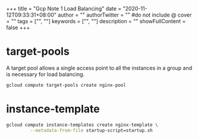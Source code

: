 +++
title = "Gcp Note 1 Load Balancing"
date = "2020-11-12T09:33:31+08:00"
author = ""
authorTwitter = "" #do not include @
cover = ""
tags = ["", ""]
keywords = ["", ""]
description = ""
showFullContent = false
+++


# target-pools

A target pool allows a single access point to all the instances in a group and is necessary for load balancing.

```bash
gcloud compute target-pools create nginx-pool
```

# instance-template

```bash
gcloud compute instance-templates create nginx-template \
         --metadata-from-file startup-script=startup.sh
```